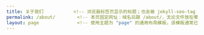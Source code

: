 ```yaml
---
title: 关于我们           <!-- 浏览器标签页显示的标题；也会被 jekyll-seo-tag 插件读入生成 <title> 与 OpenGraph 标题 -->
permalink: /about/        <!-- 本页固定网址：域名后跟 /about/，无论文件放在哪里都会映射到这个路径 -->
layout: page              <!-- 使用主题为 "page" 的通用布局模板，该模板通常已包含 header/navbar、main 容器、footer 等结构 -->
---
```


